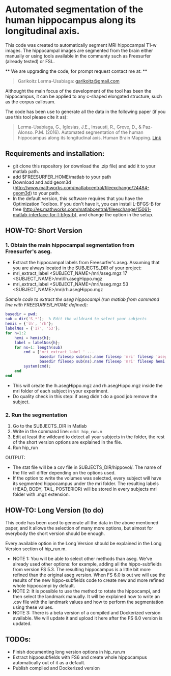 # Automated segmentation of the human hippocampus along its longitudinal axis.

This code was created to automatically segment MRI hippocampal T1-w images. 
The hippocampal images are segmented from the brain either manually or using tools available in the communty such as Freesurfer (already tested) or FSL. 

** We are upgrading the code, for prompt request contact me at: **
 > Garikoitz Lerma-Usabiaga: garikoitz@gmail.com


Althought the main focus of the development of the tool has been the hippocampus, it can be applied to any c-shaped elongated structure, such as the corpus callosum. 

The code has been use to generate all the data in the following paper (if you use this tool please cite it as):
 > Lerma-Usabiaga, G., Iglesias, J.E., Insausti, R., Greve, D., & Paz-Alonso. P.M. (2016). Automated segmentation of the human hippocampus along its longitudinal axis. Human Brain Mapping.  [Link](https://www.researchgate.net/publication/302592857_Automated_segmentation_of_the_human_hippocampus_along_its_longitudinal_axis)




## Requirements and installation:
- git clone this repository (or download the .zip file) and add it to your matlab path. 
- add $FREESURFER_HOME/matlab to your path
- Download and add geom3d (http://www.mathworks.com/matlabcentral/fileexchange/24484-geom3d) to your path.
- In the default version, this software requires that you have the Optimization Toolbox. If you don't have it, you can install L-BFGS-B for free (http://es.mathworks.com/matlabcentral/fileexchange/15061-matlab-interface-for-l-bfgs-b), and change the option in the setup.



## HOW-TO: Short Version
### 1. Obtain the main hippocampal segmentation from Freesurfer's aseg.
  - Extract the hippocampal labels from Freesurfer's aseg. Assuming that you are always located in the SUBJECTS_DIR of your project: 
  - mri_extract_label  <SUBJECT_NAME>/mri/aseg.mgz 17  <SUBJECT_NAME>/mri/lh.asegHippo.mgz
  - mri_extract_label  <SUBJECT_NAME>/mri/aseg.mgz 53  <SUBJECT_NAME>/mri/rh.asegHippo.mgz

  *Sample code to extract the aseg hippocampi (run matlab from command line with FREESURFER_HOME defined):*
```matlab
basedir = pwd;
sub = dir('S_*');  % Edit the wildcard to select your subjects 
hemis = {'lh', 'rh'};
labelNos = {'17', '53'};
for h=1:2
    hemi = hemis{h};
    label = labelNos{h};
    for ns=1: length(sub)
        cmd = ['mri_extract_label ' ...
               basedir filesep sub(ns).name filesep 'mri' filesep 'aseg.mgz ' label ' ' ...
               basedir filesep sub(ns).name filesep 'mri' filesep hemi '.asegHippo.mgz'];
        system(cmd);
    end
end
```
  - This will create the lh.asegHippo.mgz and rh.asegHippo.mgz inside the mri folder of each subject in your experiment. 
  - Do quality check in this step: if aseg didn't do a good job remove the subject. 

### 2. Run the segmentation
  1. Go to the SUBJECTS_DIR in Matlab
  2. Write in the command line: `edit hip_run.m`
  3. Edit at least the wildcard to detect all your subjects in the folder, the rest of the short version options are explained in the file. 
  4. Run hip_run

OUTPUT: 
  - The stat file will be a csv file in SUBJECTS_DIR/hippovol/. The name of the file will differ depending on the options used.
  - If the option to write the volumes was selected, every subject will have its segmented hippocampus under the mri folder. The resulting labels (HEAD, BODY, TAIL, POSTERIOR) will be stored in every subjects mri folder with .mgz extension. 



## HOW-TO: Long Version (to do)
This code has been used to generate all the data in the above mentioned paper, and it allows the selection of many more options, but almost for everybody the short version should be enough. 

Every available option in the Long Version should be explained in the Long Version section of hip_run.m.

  - NOTE 1: You will be able to select other methods than aseg. We've already used other options: for example, adding all the hippo-subfields from version FS 5.3. The resulting hippocampus is a little bit more refined than the original aseg version. When FS 6.0 is out we will use the results of the new hippo-subfields code to create new and more refined whole hippocampi by default.  
  - NOTE 2: It is possible to use the method to rotate the hippocampi, and then select the landmark manually. It will be explained how to write an .csv file with the landmark values and how to perform the segmentation using these values. 
  - NOTE 3: There is a beta version of a compiled and Dockerized version available. We will update it and upload it here after the FS 6.0 version is updated. 



## TODOs: 
- Finish documenting long version options in hip_run.m
- Extract hipposubfields with FS6 and create whole hippocampus automatically out of it as a default.
- Publish compiled and Dockerized version










